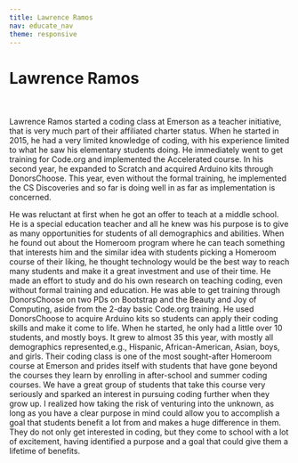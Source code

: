 ```yaml
---
title: Lawrence Ramos
nav: educate_nav
theme: responsive
---
```


<a id="top"></a>

# Lawrence Ramos

<br/>
<br/>
Lawrence Ramos started a coding class at Emerson as a teacher initiative, that is very much part of their affiliated charter status. When he started in 2015, he had a very limited knowledge of coding, with his experience limited to what he saw his elementary students doing. He immediately went to get training for Code.org and implemented the Accelerated course. In his second year, he expanded to Scratch and acquired Arduino kits through DonorsChoose. This year, even without the formal training, he implemented the CS Discoveries and so far is doing well in as far as implementation is concerned.

He was reluctant at first when he got an offer to teach at a middle school. He is a special education teacher and all he knew was his purpose is to give as many opportunities for students of all demographics and abilities. When he found out about the Homeroom program where he can teach something that interests him and the similar idea with students picking a Homeroom course of their liking, he thought technology would be the best way to reach many students and make it a great investment and use of their time. He made an effort to study and do his own research on teaching coding, even without formal training and education. He was able to get training through DonorsChoose on two PDs on Bootstrap and the Beauty and Joy of Computing, aside from the 2-day basic Code.org training. He used DonorsChoose to acquire Arduino kits so students can apply their coding skills and make it come to life. When he started, he only had a little over 10 students, and mostly boys. It grew to almost 35 this year, with mostly all demographics represented,e.g., Hispanic, African-American, Asian, boys, and girls. Their coding class is one of the most sought-after Homeroom course at Emerson and prides itself with students that have gone beyond the courses they learn by enrolling in after-school and summer coding courses. We have a great group of students that take this course very seriously and sparked an interest in pursuing coding further when they grow up. I realized how taking the risk of venturing into the unknown, as long as you have a clear purpose in mind could allow you to accomplish a goal that students benefit a lot from and makes a huge difference in them. They do not only get interested in coding, but they come to school with a lot of excitement, having identified a purpose and a goal that could give them a lifetime of benefits.